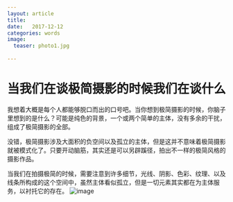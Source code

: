```yaml
---
layout: article
title:  
date:   2017-12-12
categories: words
image:
  teaser: photo1.jpg
  
---
```

# 当我们在谈极简摄影的时候我们在谈什么
我想着大概是每个人都能够脱口而出的口号吧。当你想到极简摄影的时候，你脑子里想到的是什么？可能是纯色的背景，一个或两个简单的主体，没有多余的干扰，组成了极简摄影的全部。

没错，极简摄影涉及大面积的负空间以及孤立的主体，但是这并不意味着极简摄影就被模式化了。只要开动脑筋，其实还是可以另辟蹊径，拍出不一样的极简风格的摄影作品。

当我们在拍摄极简的时候，需要注意到许多细节，光线、阴影、色彩、纹理、以及线条所构成的这个空间中，虽然主体看似孤立，但是一切元素其实都在为主体服务，以衬托它的存在。
![image](https://lyanwaiting.github.io/images/photo1.jpg)
